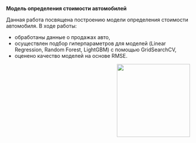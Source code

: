 **Модель определения стоимости автомобилей**
 
 Данная работа посвящена построению модели определения стоимости автомобиля.
В ходе работы:
- обработаны данные о продажах авто, 
- осуществлен подбор гиперпараметров для моделей (Linear Regression, Random Forest, LightGBM) с помощью GridSearchCV, 
- оценено качество моделей на основе RMSE.

<div id="header" align="right">
  <img src="https://www.ccarprice.com/products/Mercedes-Benz-AMG-GT-Roadstar-2020.jpg" width="200"/>
</div>

